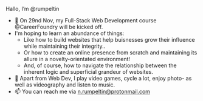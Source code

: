 Hallo, I’m @rumpeltin
- 🌱 On 29nd Nov, my Full-Stack Web Development course @CareerFoundry will be kicked off.
- I'm hoping to learn an abundance of things:
  - Like how to build websites that help buisnesses grow their influence while maintaining their integrity..
  - Or how to create an online presence from scratch and maintaining its allure in a novelty-orientated environment!
  - And, of course, how to navigate the relationship between the inherent logic and superficial grandeur of websites.
- 👾 Apart from Web Dev, I play video games, cycle a lot, enjoy photo- as well as videography and listen to music.
- 📫 You can reach me via n.rumpeltin@protonmail.com

<!---
rumpeltin/rumpeltin is a ✨ special ✨ repository because its `README.md` (this file) appears on your GitHub profile.
You can click the Preview link to take a look at your changes.
--->
